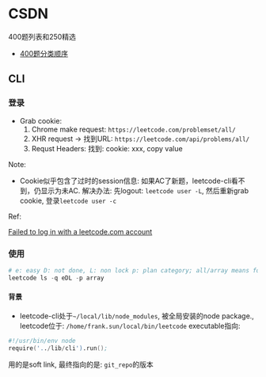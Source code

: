 
# CSDN

400题列表和250精选

*  [400题分类顺序](https://cspiration.com/leetcodeClassification)

## CLI

### 登录

*  Grab cookie: 
    1.  Chrome make request: `https://leetcode.com/problemset/all/`
    2.  XHR request -> 找到URL: `https://leetcode.com/api/problems/all/`
    3.  Requst Headers: 找到: cookie: xxx, copy value

Note:

*  Cookie似乎包含了过时的session信息: 如果AC了新题，leetcode-cli看不到，仍显示为未AC. 解决办法: 先logout: `leetcode user -L`, 然后重新grab cookie, 登录`leetcode user -c`

Ref: 

[Failed to log in with a leetcode.com account](https://github.com/LeetCode-OpenSource/vscode-leetcode/issues/478)  

### 使用

```s
# e: easy D: not done, L: non lock p: plan category; all/array means follow csdn plan; if empty, means not follow csdn: all problem in leetcode
leetcode ls -q eDL -p array
```

#### 背景
*  leetcode-cli处于`~/local/lib/node_modules`, 被全局安装的node package., leetcode位于: `/home/frank.sun/local/bin/leetcode` executable指向:
```s
#!/usr/bin/env node
require('../lib/cli').run();
```
用的是soft link, 最终指向的是: `git_repo`的版本